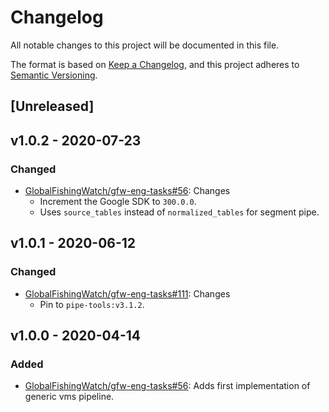 # Changelog

All notable changes to this project will be documented in this file.

The format is based on [Keep a
Changelog](https://keepachangelog.com/en/1.0.0/), and this project adheres to
[Semantic Versioning](https://semver.org/spec/v2.0.0.html).

## [Unreleased]

## v1.0.2 - 2020-07-23

### Changed

* [GlobalFishingWatch/gfw-eng-tasks#56](https://github.com/GlobalFishingWatch/gfw-eng-tasks/issues/56): Changes
  * Increment the Google SDK to `300.0.0`.
  * Uses `source_tables` instead of `normalized_tables` for segment pipe.

## v1.0.1 - 2020-06-12

### Changed

* [GlobalFishingWatch/gfw-eng-tasks#111](https://github.com/GlobalFishingWatch/gfw-eng-tasks/issues/111): Changes
  * Pin to `pipe-tools:v3.1.2`.

## v1.0.0 - 2020-04-14

### Added

* [GlobalFishingWatch/gfw-eng-tasks#56](https://github.com/GlobalFishingWatch/gfw-eng-tasks/issues/56): Adds
    first implementation of generic vms pipeline.


